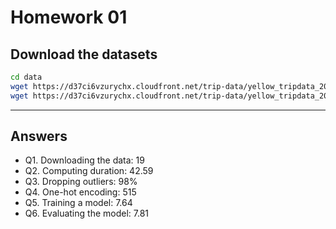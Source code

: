 # Homework 01

## Download the datasets

```bash
cd data
wget https://d37ci6vzurychx.cloudfront.net/trip-data/yellow_tripdata_2023-01.parquet
wget https://d37ci6vzurychx.cloudfront.net/trip-data/yellow_tripdata_2023-02.parquet 
```

---

## Answers

- Q1. Downloading the data: 19
- Q2. Computing duration: 42.59
- Q3. Dropping outliers: 98%
- Q4. One-hot encoding: 515
- Q5. Training a model: 7.64
- Q6. Evaluating the model: 7.81
